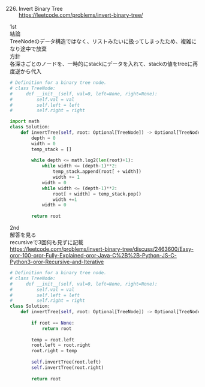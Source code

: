 226. Invert Binary Tree   
https://leetcode.com/problems/invert-binary-tree/   


1st   
結論   
TreeNodeのデータ構造ではなく、リストみたいに扱ってしまったため、複雑になり途中で放棄   
方針  
各深さごとのノードを、一時的にstackにデータを入れて、stackの値をtreeに再度逆から代入   

```python
# Definition for a binary tree node.
# class TreeNode:
#     def __init__(self, val=0, left=None, right=None):
#         self.val = val
#         self.left = left
#         self.right = right

import math
class Solution:
    def invertTree(self, root: Optional[TreeNode]) -> Optional[TreeNode]:
        depth = 0
        width = 0
        temp_stack = []
        
        while depth <= math.log2(len(root)+1):
            while width <= (depth-1)**2:
                temp_stack.append(root[ + width])
                width += 1
            width = 0
            while width <= (depth-1)**2:
                root[ + width] = temp_stack.pop()
                width +=1
            width = 0
        
        return root
```


2nd   
解答を見る   
recursiveで3回何も見ずに記載   
https://leetcode.com/problems/invert-binary-tree/discuss/2463600/Easy-oror-100-oror-Fully-Explained-oror-Java-C%2B%2B-Python-JS-C-Python3-oror-Recursive-and-Iterative   
```python
# Definition for a binary tree node.
# class TreeNode:
#     def __init__(self, val=0, left=None, right=None):
#         self.val = val
#         self.left = left
#         self.right = right
class Solution:
    def invertTree(self, root: Optional[TreeNode]) -> Optional[TreeNode]:
        
        if root == None:
            return root
        
        temp = root.left
        root.left = root.right
        root.right = temp
        
        self.invertTree(root.left)
        self.invertTree(root.right)
        
        return root
```
